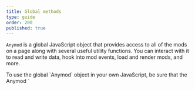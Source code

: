 ```yaml
---
title: Global methods
type: guide
order: 200
published: true
---
```


`Anymod` is a global JavaScript object that provides access to all of the mods on a page along with several useful utility functions. You can interact with it to read and write data, hook into mod events, load and render mods, and more.

<p class="tip">To use the global `Anymod` object in your own JavaScript, be sure that the Anymod `<script>` tag is placed in your HTML before (above) your JavaScript so that the Anymod script executes first.</p>

## Anymod( _id_ )

All mods are built using the underlying API for [vue.js](https://vuejs.org). Calling `Anymod('_id_')`, where `_id_` is the id of the mod, will give a handle to the Vue instance for that mod.

For example, the mod below renders the text `Hello World!`

``` html
<div id=anymod-ranno></div>
```
{% raw %}
<div class="demo">
  <div id=anymod-ranno></div>
</div>
{% endraw %}

In this case, `Anymod('ranno')` gives access to the mod. This type of access is the basis for interacting with mods programmatically.

## Anymod( _key_ ).attr

A getter method that returns a value held by a mod.

- **Usage:**

  ``` js
  Anymod('ranno').text
  // -> "Hello World!"
  ```

The properties available to get vary by mod.

## Anymod( _key_ ).attr =

A setter method that sets a mod property locally. Does not save the value for future page loads.

- **Usage:**

  ``` js
  Anymod('ranno').text = 'New text'
  // -> "New text"
  ```

The properties available to set vary by mod.

## Anymod.ready( _function_ )

Executes a function once all mods have been loaded.

Multiple functions can be registered with `ready()` and they will all be executed when mods are done loading. Any functions registered after mods are ready will be executed immediately.

- **Usage with callback:**

  ``` js
  Anymod.ready(function () {
    console.log('Anymod is ready (callback)')
    Anymod('ranno').text = 'New text'
  })
  ```

- **Usage with promise:**

  ``` js
  Anymod.ready()
  .then(function () {
    console.log('Anymod is ready (promise)')
    Anymod('ranno').text = 'New text'
  })
  ```

## Anymod.render( _function, { options }_ )

Renders any Anymod tags that have not been rendered.

- **Usage with callback:**

  ``` js
  Anymod.render(function () {
    console.log('Anymod rendered (callback)')
  })
  ```

- **Usage with promise:**

  ``` js
  Anymod.render()
  .then(function () {
    console.log('Anymod rendered (promise)')
  })
  ```

The `Anymod.render()` method runs automatically when the Anymod script loads. However, you may not have all mods on the page at that time, so you can call `Anymod.render()` at any time to render mods that have been added since initial page load. There are a few scenarios where this may happen, and the behavior for each is shown below:

<p class="tip">__TL;DR__ If a mod's data has already been fetched, that data will be reused on subsequent renders without making additional API calls.</p>

| Scenario | Behavior |
|:---------|:---------|
| No unrendered mods | Execute promise or callback, if any. |
| New, unrendered mods | Fetch data with single API call for all new mods, then render unrendered mods, then execute promise or callback, if any. |
| Previously fetched (but now unrendered) mods | Use the existing data from `Anymod.Store` to render unrendered mods, then execute promise or callback, if any. |
| Mixed mods (some previously fetched, some new) | Fetch data with single API call for new mods, then add data to `Anymod.Store`, then use `Anymod.Store` to render all unrendered mods, then execute promise or callback, if any. |

## Anymod.buildImage( _image, { options }_ )

Resizes and crops an `image` based on `options` inputs.

- **Usage:**

  ``` html
  <!-- Inside of Anymod editor HTML panel -->
  <img :src="buildImage(image, options)" />
  ```

  ``` js
  // Inside of Anymod editor JavaScript panel
  Anymod.buildImage(image, options)
  ```

| Option | Type | Default | Description |
|:---- |:---- |:------- |:----------- |
| w | `Integer` | - | Width of the image in pixels |
| h | `Integer` | - | Height of the image in pixels |
| c | `String` | `fit` | [Cropping mode](https://cloudinary.com/documentation/image_transformations#scale): `scale`, `fit`, `mfit`, `fill`, `lfill`, `limit`, `pad`, `lpad`, `mpad`, `crop`, or `thumb`. |
| g | `String` | `center` | [Cropping gravity](http://cloudinary.com/documentation/image_transformations#control_gravity): see link for options. |

- **Example:**

  Given an `image` field with an uploaded image:
  <br>
  <img src="https://res.cloudinary.com/component/image/upload/v1495041007/guide_buildimage_example.jpg"/>

  You can resize and crop the image:

  ```html
  <img :src="buildImage(image, { w: 400, h: 150, c: 'fill' })" />
  ```
  OR
  ```js
  var newImage = Anymod.buildImage(mod.data.image, { w: 400, h: 150, c: 'fill' })
  ```
  <img src="https://res.cloudinary.com/component/image/upload/c_fill,w_400,h_150/v1495041211/ctrl3kv9nb1gyhhhmcnz.jpg"/>

  If the image has a face, you can smart crop by using the `g: 'face'` option:

  ``` html
  <img :src="buildImage(image, { w: 150, h: 150, c: 'crop', g: 'face' })" />
  ```
  OR
  ```js
  var newImage = Anymod.buildImage(mod.data.image, { w: 150, h: 150, c: 'crop', g: 'face' })
  ```
  <img src="https://res.cloudinary.com/component/image/upload/c_crop,w_150,h_150,g_face/v1495041211/ctrl3kv9nb1gyhhhmcnz.jpg"/>

## Anymod.loadScript( _url, callback, { opts }_ )

Loads a script as denoted by `url` and executes an optional `callback` function once the script is loaded.

- **Usage:**

  ```js
  Anymod.loadScript('https://www.google.com/recaptcha/api.js', function () {
    console.log('reCaptcha script has loaded.')
  })
  ```

- **Options**

| Property | Type | Default | Description |
|:---------|:-----|:--------|:------------|
| id | `string` | none | Sets the `id` attribute for the `<script>` tag. |

<p class="tip">If a `<script>` tag with the specified `url` or `id` already exists, a new tag will not be added, and the `callback` function will be invoked immediately if present.</p>


## Anymod.loadStylesheet( _url, callback, { opts }_ )

Loads a stylesheet as denoted by `url` and then executes a `callback` function once the script is loaded.

- **Usage:**

  ```js
  Anymod.loadStylesheet('https://cdnjs.cloudflare.com/ajax/libs/bulma/0.4.2/css/bulma.css', function () {
    console.log('Bulma CSS has loaded.')
  })
  ```

- **Options**

| Property | Type | Default | Description |
|:---------|:-----|:--------|:------------|
| id | `string` | none | Sets the `id` attribute for the `<script>` tag. |

<p class="tip">If a `<link>` tag with the specified `url` or `id` already exists, a new tag will not be added, and the `callback` function will be invoked immediately if present.</p>

<!-- Anymod script -->
<script project="anymod" src="https://cdn.anymod.com/v1"></script>
